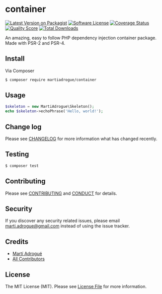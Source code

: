 # container

[![Latest Version on Packagist][ico-version]][link-packagist]
[![Software License][ico-license]](LICENSE.md)
[![Coverage Status][ico-scrutinizer]][link-scrutinizer]
[![Quality Score][ico-code-quality]][link-code-quality]
[![Total Downloads][ico-downloads]][link-downloads]

An amazing, easy to follow PHP dependency injection container package. Made with PSR-2 and PSR-4.

## Install

Via Composer

``` bash
$ composer require martiadrogue/container
```

## Usage

``` php
$skeleton = new MartiAdrogue\Skeleton();
echo $skeleton->echoPhrase('Hello, world!');
```

## Change log

Please see [CHANGELOG](CHANGELOG.md) for more information what has changed recently.

## Testing

``` bash
$ composer test
```

## Contributing

Please see [CONTRIBUTING](CONTRIBUTING.md) and [CONDUCT](CONDUCT.md) for details.

## Security

If you discover any security related issues, please email marti.adrogue@gmail.com instead of using the issue tracker.

## Credits

- [Martí Adrogué][link-author]
- [All Contributors][link-contributors]

## License

The MIT License (MIT). Please see [License File](LICENSE.md) for more information.

[ico-version]: https://img.shields.io/packagist/v/martiadrogue/container.svg?style=flat-square
[ico-license]: https://img.shields.io/badge/license-MIT-brightgreen.svg?style=flat-square
[ico-scrutinizer]: https://img.shields.io/scrutinizer/coverage/g/martiadrogue/container.svg?style=flat-square
[ico-code-quality]: https://img.shields.io/scrutinizer/g/martiadrogue/container.svg?style=flat-square
[ico-downloads]: https://img.shields.io/packagist/dt/martiadrogue/container.svg?style=flat-square

[link-packagist]: https://packagist.org/packages/martiadrogue/container
[link-scrutinizer]: https://scrutinizer-ci.com/g/martiadrogue/container/code-structure
[link-code-quality]: https://scrutinizer-ci.com/g/martiadrogue/container
[link-downloads]: https://packagist.org/packages/martiadrogue/container
[link-author]: https://github.com/martiadrogue
[link-contributors]: ../../contributors
